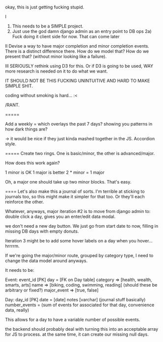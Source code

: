 okay, this is just getting fucking stupid.

I
1) This needs to be a SIMPLE project.
2) Just use the god damn django admin as an entry point to DB ops
2a) Fuck doing it client side for now.  That can come later

II
Devise a way to have major completion and minor completion events.  
There is a distinct difference there.  How do we model that?
How do we present that? (without minor looking like a failure).

III
SERIOUSLY rethink using D3 for this.  Or if D3 is going to be used,
WAY more research is needed on it to do what we want.

IT SHOULD NOT BE THIS FUCKING UNINTUITIVE AND HARD TO MAKE SIMPLE SHIT.

coding without smoking is hard... :<

/RANT.


=====

Add a weekly = which overlays the past 7 days? showing you patterns in how dark things are?

-> it would be nice if they just kinda mashed together in the JS. Accordion style.

=====
Create two rings.  One is basic/minor, the other is advanced/major.

How does this work again?

1 minor is OK
1 major is better
2 * minor = 1 major

Oh, a major one should take up two minor blocks.  That's easy.


====
Let's also make this a journal of sorts.  I'm terrible at sticking to journals too, 
so this might make it simpler for that too.  Or they'll each reinforce the other.

Whatever, anyways, major iteration #2 is to move from django admin to:
double click a day, gives you an enter/edit data modal.

we don't need a new day button.  We just go from start date to now, filling in missing DB days
with empty donuts.

Iteration 3 might be to add some hover labels on a day when you hover... hrrrrm.



If we're going the major/minor route, grouped by category type, I need to change the data model around
anyways.

It needs to be:

Event:
event_id [PK]
day = [FK on Day table]
category => [health, wealth, smarts, arts]
name => [biking, coding, swimming, reading] (should these be arbitrary or fixed?)
major_event => [true, false]


Day:
day_id [PK]
date = [date]
notes [varchar] (journal stuff basically)
number_events = (sum of events for associated for that day, convenience data, really)


This allows for a day to have a variable number of possible events.




the backend should probably deal with turning this into an acceptable array for JS to process.
at the same time, it can create our missing null days.






